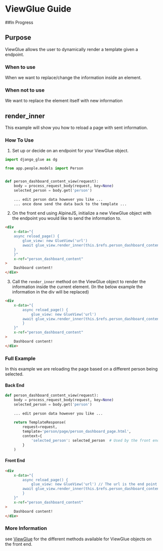 # ViewGlue Guide

##In Progress

## Purpose
ViewGlue allows the user to dynamically render a template given a endpoint.

### When to use
When we want to replace/change the information inside an element.

### When not to use
We want to replace the element itself with new information

## render_inner
This example will show you how to reload a page with sent information.

### How To Use

1. Set up or decide on an endpoint for your ViewGlue object.
``` python
import django_glue as dg

from app.people.models import Person


def person_dashboard_content_view(request):
    body = process_request_body(request, key=None)
    selected_person = body.get('person')
    
    ... edit person data however you like ...
    ... once done send the data back to the template ...
```

2. On the front end using AlpineJS, initialize a new ViewGlue object with the endpoint you would like to send the information to.
```html
<div 
    x-data="{
    async reload_page() {
        glue_view: new GlueView('url')
        await glue_view.render_inner(this.$refs.person_dashboard_content)
    }
    }"
    x-ref="person_dashboard_content"
>
    Dashboard content!
</div>
```

3. Call the `render_inner` method on the ViewGlue object to render the information inside the current element. (In the below example the information in the div will be replaced)
```html
<div 
    x-data="{
        async reload_page() {
            glue_view: new GlueView('url')
        await glue_view.render_inner(this.$refs.person_dashboard_content)
        }
    }"
    x-ref="person_dashboard_content"
>
    Dashboard content!
</div>
```

### Full Example
In this example we are reloading the page based on a different person being selected.

#### Back End

``` python title="app/person/views.py"
def person_dashboard_content_view(request):
    body = process_request_body(request, key=None)
    selected_person = body.get('person')
    
    ... edit person data however you like ...
    
    return TemplateResponse(
        request=request,
        template='person/page/person_dashboard_page.html',
        context={
            'selected_person': selected_person  # Used by the front end to pass newly updated information
        }
    )
```

#### Front End

```html
<div 
    x-data="{
        async reload_page() {
            glue_view: new GlueView('url') // The url is the end point you want to send information to
        await glue_view.render_inner(this.$refs.person_dashboard_content)
        }
    }"
    x-ref="person_dashboard_content"
>
    Dashboard content!
</div>
```

### More Information
see [ViewGlue](http://django-glue.stratusadv.com/api/javascript/view_glue/)
for the different methods available for ViewGlue objects on the front end.
